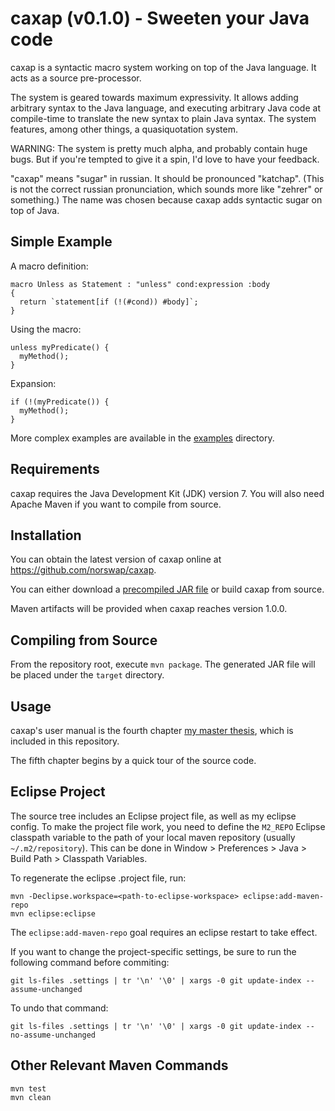 # caxap (v0.1.0) - Sweeten your Java code

caxap is a syntactic macro system working on top of the Java language. It acts
as a source pre-processor.

The system is geared towards maximum expressivity. It allows adding arbitrary
syntax to the Java language, and executing arbitrary Java code at compile-time
to translate the new syntax to plain Java syntax. The system features, among
other things, a quasiquotation system.

WARNING: The system is pretty much alpha, and probably contain huge bugs. But if
you're tempted to give it a spin, I'd love to have your feedback.

"caxap" means "sugar" in russian. It should be pronounced "katchap". (This is
not the correct russian pronunciation, which sounds more like "zehrer" or
something.) The name was chosen because caxap adds syntactic sugar on top of
Java.

## Simple Example

A macro definition:

    macro Unless as Statement : "unless" cond:expression :body
    {
      return `statement[if (!(#cond)) #body]`;
    }

Using the macro:

    unless myPredicate() {
      myMethod();
    }

Expansion:

    if (!(myPredicate()) {
      myMethod();
    }

More complex examples are available in the
[examples](https://github.com/norswap/caxap/tree/master/examples) directory.

## Requirements

caxap requires the Java Development Kit (JDK) version 7. You will also need
Apache Maven if you want to compile from source.

## Installation

You can obtain the latest version of caxap online at
https://github.com/norswap/caxap.

You can either download a [precompiled JAR
file](https://github.com/norswap/caxap/raw/master/prebuilt/caxap-1.0-SNAPSHOT.jar)
or build caxap from source.

Maven artifacts will be provided when caxap reaches version 1.0.0.

## Compiling from Source

From the repository root, execute `mvn package`. The generated JAR file will be
placed under the `target` directory.

## Usage

caxap's user manual is the fourth chapter [my master
thesis](https://github.com/norswap/caxap/raw/master/thesis/thesis.pdf), which is
included in this repository.

The fifth chapter begins by a quick tour of the source code.

## Eclipse Project

The source tree includes an Eclipse project file, as well as my eclipse config.
To make the project file work, you need to define the `M2_REPO` Eclipse
classpath variable to the path of your local maven repository (usually
`~/.m2/repository`). This can be done in Window > Preferences > Java > Build
Path > Classpath Variables.

To regenerate the eclipse .project file, run:

    mvn -Declipse.workspace=<path-to-eclipse-workspace> eclipse:add-maven-repo
    mvn eclipse:eclipse

The `eclipse:add-maven-repo` goal requires an eclipse restart to take effect.

If you want to change the project-specific settings, be sure to run the
following command before commiting:

    git ls-files .settings | tr '\n' '\0' | xargs -0 git update-index --assume-unchanged

To undo that command:

    git ls-files .settings | tr '\n' '\0' | xargs -0 git update-index --no-assume-unchanged

## Other Relevant Maven Commands

    mvn test
    mvn clean
